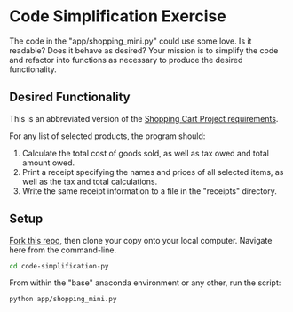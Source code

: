 # Code Simplification Exercise

The code in the "app/shopping_mini.py" could use some love. Is it readable? Does it behave as desired? Your mission is to simplify the code and refactor into functions as necessary to produce the desired functionality.

## Desired Functionality

This is an abbreviated version of the [Shopping Cart Project requirements](https://github.com/prof-rossetti/intro-to-python/tree/master/projects/shopping-cart#basic-requirements).

For any list of selected products, the program should:

  1. Calculate the total cost of goods sold, as well as tax owed and total amount owed.
  2. Print a receipt specifying the names and prices of all selected items, as well as the tax and total calculations.
  3. Write the same receipt information to a file in the "receipts" directory.

## Setup

[Fork this repo](https://github.com/prof-rossetti/code-simplification-exercise-py), then clone your copy onto your local computer. Navigate here from the command-line.

```sh
cd code-simplification-py
```

From within the "base" anaconda environment or any other, run the script:

```sh
python app/shopping_mini.py
```
